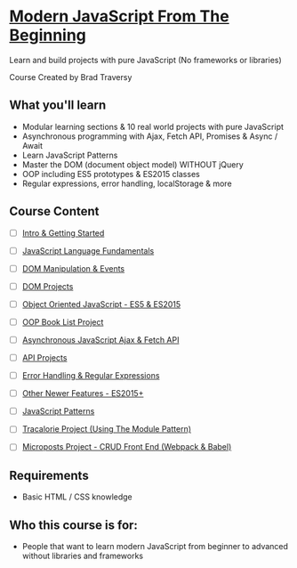 # [Modern JavaScript From The Beginning](https://www.udemy.com/modern-javascript-from-the-beginning/)

Learn and build projects with pure JavaScript (No frameworks or libraries)

Course Created by Brad Traversy


## What you'll learn

- Modular learning sections & 10 real world projects with pure JavaScript
- Asynchronous programming with Ajax, Fetch API, Promises & Async / Await
- Learn JavaScript Patterns
- Master the DOM (document object model) WITHOUT jQuery
- OOP including ES5 prototypes & ES2015 classes
- Regular expressions, error handling, localStorage & more


## Course Content

- [ ] [Intro & Getting Started](01-introduction)
- [ ] [JavaScript Language Fundamentals](02-fundamentals#javaScript-language-fundamentals)
- [ ] [DOM Manipulation & Events]()
- [ ] [DOM Projects]()
- [ ] [Object Oriented JavaScript - ES5 & ES2015]()
- [ ] [OOP Book List Project]()
- [ ] [Asynchronous JavaScript Ajax & Fetch API]()
- [ ] [API Projects]()
- [ ] [Error Handling & Regular Expressions]()
- [ ] [Other Newer Features - ES2015+]()
- [ ] [JavaScript Patterns]()
- [ ] [Tracalorie Project (Using The Module Pattern)]()
- [ ] [Microposts Project - CRUD Front End (Webpack & Babel)]()



## Requirements

- Basic HTML / CSS knowledge


## Who this course is for:

- People that want to learn modern JavaScript from beginner to advanced without libraries and frameworks